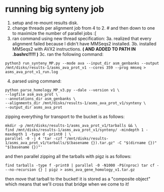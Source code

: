 # running big synteny job

1. setup and re-mount results disk.
2. change threads per alignment job from 4 to 2. # and then down to one to maximize the number of parallel jobs :[
3. ran command using new thread specification:
3a. realized that every alignment failed because I didn't have MMSeqs2 installed.
3b. installed MMSeqs2 with AVX2 instructions. __( AND ADDED TO PATH IN .bashrc!!!!! )__
3c. ran the following command:

```{sh}
python3 run_synteny_MP.py --mode ava --input_dir asm_genbanks --output /mnt/disks/results-1/asms_ava_prot_v1 --cores 359 --prog mmseq > asms_ava_prot_v1_run.log
```

4. parsed using command:

```{sh}
python parse_homology_MP_v3.py --dale --version v1 \
--logfile asm_ava_prot \
--annotations_dir asm_genbanks \
--alignments_dir /mnt/disks/results-1/asms_ava_prot_v1/synteny \
--output_dir asms_ava_prot
```

zipping everything for transport to the bucket is as follows:

```{sh}
mkdir -p /mnt/disks/results-1/asms_ava_prot_v1/tarballs && \
find /mnt/disks/results-1/asms_ava_prot_v1/synteny/ -mindepth 1 -maxdepth 1 -type d -print0 | \
parallel -0 -j 4 'tar -czf "/mnt/disks/results-1/asms_ava_prot_v1/tarballs/$(basename {}).tar.gz" -C "$(dirname {})" "$(basename {})"'
```

and then parallel zipping all the tarballs with pigz is as follows:

```{sh}
find tarballs -type f -print0 | parallel -0 -N1000 -P$(nproc) tar cf - --no-recursion {} | pigz > asms_ava_gene_homology_v1.tar.gz
```

then move that tarball to the bucket! it is stored as a "composite object" which means that we'll cross that bridge when we come to it!